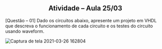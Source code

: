 
  <h2 align="center">Atividade – Aula 25/03</h2>

  <p align="left">
    [Questão – 01] Dado os circuitos abaixo, apresente um projeto em VHDL que descreva o
funcionamento de cada circuito e os testes do circuito usando waveform.
  <br />
  
![Captura de tela 2021-03-26 162804](https://user-images.githubusercontent.com/49700354/112689093-90a60e00-8e58-11eb-974d-e89c6928ec9c.png)


